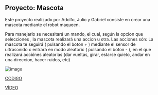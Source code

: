 ## Proyecto: Mascota 
Este proyecto realizado por Adolfo, Julio y Gabriel consiste en crear una mascota mediante el robot maqueen.

Para manejarlo se necesitará un mando, el cual, según la opcion que selecciones , la mascota realizará una accion u otra.
Las acciones són: La mascota te seguirá ( pulsando el boton + ) mediante el sensor de ultrasonido o entrará en modo aleatorio ( pulsando el boton - ), en el que realizará acciónes aleatorias (dar vueltas, girar, estarse quieto, andar en una direccion, hacer ruidos, etc)

![image]()

[CÓDIGO]()

[VÍDEO]()
